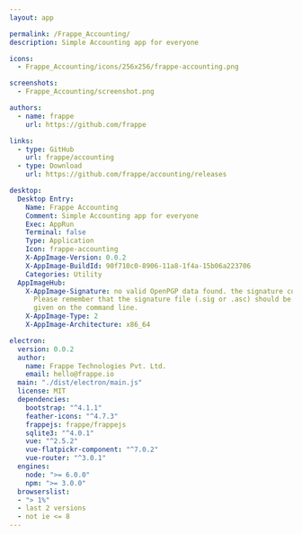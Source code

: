 ```yaml
---
layout: app

permalink: /Frappe_Accounting/
description: Simple Accounting app for everyone

icons:
  - Frappe_Accounting/icons/256x256/frappe-accounting.png

screenshots:
  - Frappe_Accounting/screenshot.png

authors:
  - name: frappe
    url: https://github.com/frappe

links:
  - type: GitHub
    url: frappe/accounting
  - type: Download
    url: https://github.com/frappe/accounting/releases

desktop:
  Desktop Entry:
    Name: Frappe Accounting
    Comment: Simple Accounting app for everyone
    Exec: AppRun
    Terminal: false
    Type: Application
    Icon: frappe-accounting
    X-AppImage-Version: 0.0.2
    X-AppImage-BuildId: 90f710c0-8906-11a8-1f4a-15b06a223706
    Categories: Utility
  AppImageHub:
    X-AppImage-Signature: no valid OpenPGP data found. the signature could not be verified.
      Please remember that the signature file (.sig or .asc) should be the first file
      given on the command line.
    X-AppImage-Type: 2
    X-AppImage-Architecture: x86_64

electron:
  version: 0.0.2
  author:
    name: Frappe Technologies Pvt. Ltd.
    email: hello@frappe.io
  main: "./dist/electron/main.js"
  license: MIT
  dependencies:
    bootstrap: "^4.1.1"
    feather-icons: "^4.7.3"
    frappejs: frappe/frappejs
    sqlite3: "^4.0.1"
    vue: "^2.5.2"
    vue-flatpickr-component: "^7.0.2"
    vue-router: "^3.0.1"
  engines:
    node: ">= 6.0.0"
    npm: ">= 3.0.0"
  browserslist:
  - "> 1%"
  - last 2 versions
  - not ie <= 8
---
```


